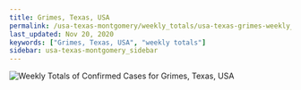 ```yaml
---
title: Grimes, Texas, USA
permalink: /usa-texas-montgomery/weekly_totals/usa-texas-grimes-weekly_totals.html
last_updated: Nov 20, 2020
keywords: ["Grimes, Texas, USA", "weekly totals"]
sidebar: usa-texas-montgomery_sidebar
---
```


![Weekly Totals of Confirmed Cases for Grimes, Texas, USA](/covid_tracker/images/graphs/usa-texas-grimes-weekly_totals_graph.png)
